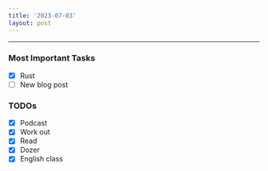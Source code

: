 ```yaml
---
title: '2023-07-03'
layout: post
---
```


---

### Most Important Tasks

- [x] Rust
- [ ] New blog post

### TODOs

- [x] Podcast
- [x] Work out
- [x] Read
- [x] Dozer
- [x] English class
